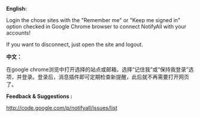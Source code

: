 **English:**

Login the chose sites with the "Remember me" or "Keep me signed in" option checked in Google Chrome browser to connect NotifyAll with your accounts!

If you want to disconnect, just open the site and logout.

**中文：**

在google chrome浏览中打开选择的站点或邮箱，选择“记住我”或“保持我登录”选项，并登录。登录后，消息插件即可定期检查新提醒，此后就不再需要打开网页了。

**Feedback & Suggestions :**

http://code.google.com/p/notifyall/issues/list